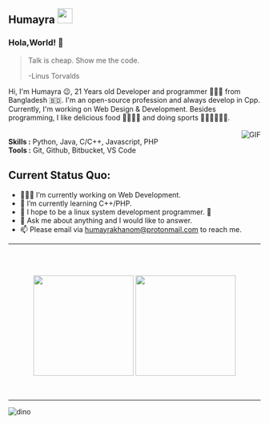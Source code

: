 ## Humayra <img src="https://gitee.com/skykeyjoker/PicCloud/raw/master/img/Mario_Hello_Big.gif" width="30px">

### Hola,World! 👋

> Talk is cheap. Show me the code.
>
> -Linus Torvalds

Hi, I'm Humayra 😉, 21 Years old Developer and programmer 👨🏻‍💻 from Bangladesh 🇧🇩. I'm an open-source profession and always develop in Cpp. Currently, I'm working on Web Design & Development. Besides programming, I like delicious food 🥗🥩🌮🍣 and doing sports 🏃⛹️‍♂️🏋🏼‍♂️.
</br>
</br>
<img align="right" alt="GIF" src="https://media.giphy.com/media/iIqmM5tTjmpOB9mpbn/giphy.gif"/>

**Skills :** Python, Java, C/C++, Javascript, PHP
</br>
**Tools :** Git, Github, Bitbucket, VS Code


**Current Status Quo:**
----

* 👨🏻‍💻 I’m currently working on Web Development.
* 🌱 I’m currently learning C++/PHP.
* 🤔  I hope to be a linux system development programmer. 🐧
* 💬 Ask me about anything and I would like to answer.
* 📫 Please email via humayrakhanom@protonmail.com to reach me.



-----


 <br>
 <br>
 <p align="center">
  <img height ="200" src="https://github-readme-stats.vercel.app/api/top-langs/?username=H-K-R&layout=compact&theme=dracula" />
 
  
  <img height="200" src="https://github-readme-stats.vercel.app/api?username=H-K-R&count_private=true&show_icons=true&theme=dracula&include_all_commits=true"/>
  </P><br>
  
 
 
 
----------------



![dino](https://gitee.com/skykeyjoker/PicCloud/raw/master/img/dino.gif)





